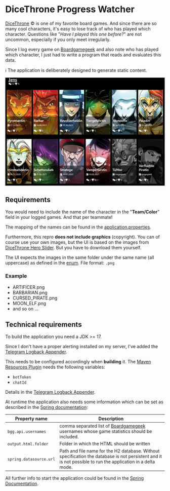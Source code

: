 # DiceThrone Progress Watcher

[DiceThrone](https://shop.dicethrone.com/) &copy; is one of my favorite board games. 
And since there are so many cool characters, it's easy to lose track of who has played which character. 
Questions like "*Have I played this one before?*" are not uncommon, especially if you only meet irregularly.

Since I log every game on [Boardgamegeek](https://boardgamegeek.com/) and also note who has played which character, 
I just had to write a program that reads and evaluates this data.

:information_source: The application is deliberately designed to generate static content.

![Screenshot of the app](doc/overview.png)

## Requirements
You would need to include the name of the character in the "**Team/Color**" field in your logged games. And that per teammate!

The mapping of the names can be found in the [application.properties](src/main/resources/application.properties).

Furthermore, this repro **does not include graphics** (copyright). 
You can of course use your own images, but the UI is based on the images from [DiceThrone Hero Slider](https://shop.dicethrone.com/pages/heroes). 
But you have to download them yourself.

The UI expects the images in the same folder under the same name (all uppercase) as defined in the [enum](src/main/java/de/agiehl/games/dt/generator/model/PlayableCharacters.java).
File format: `.png`

### Example
* ARTIFICER.png
* BARBARIAN.png
* CURSED_PIRATE.png
* MOON_ELF.png
* and so on ...


## Technical requirements
To build the application you need a JDK >= 17. 

Since I don't have a proper alerting installed on my server, I've added the [Telegram Logback Appender](https://github.com/paolodenti/telegram-logback).

This needs to be configured accordingly when **building** it. The [Maven Resources Plugin](https://maven.apache.org/plugins/maven-resources-plugin/examples/filter.html) needs the following variables:

* `botToken`
* `chatId`

Details in the [Telegram Logback Appender](https://github.com/paolodenti/telegram-logback).


At runtime the application also needs some information which can be set as described in the [Spring documentation](https://docs.spring.io/spring-boot/docs/current/reference/html/features.html#features.external-config):

| Property name  | Description | 
| ------------- | ------------- |
| `bgg.api.usernames`  | comma separated list of [Boardgamegeek](https://boardgamegeek.com/) usernames whose game statistics should be included. |
| `output.html.folder`  | Folder in which the HTML should be written  | 
| `spring.datasource.url` | Path and file name for the H2 database. Without specification the database is not persistent and it is not possible to run the application in a delta mode. |

All further info to start the application could be found in the [Spring Documentation](https://docs.spring.io/spring-boot/docs/current/reference/html/using.html#using.running-your-application).

